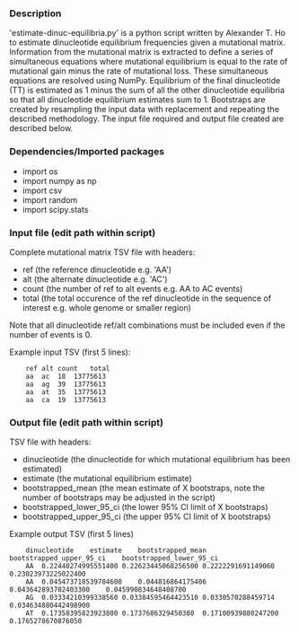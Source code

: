 ### Description ###

'estimate-dinuc-equilibria.py' is a python script written by Alexander T. Ho to estimate dinucleotide equilibrium frequencies given a mutational matrix. Information from the mutational matrix is extracted to define a series of simultaneous equations where mutational equilibrium is equal to the rate of mutational gain minus the rate of mutational loss. These simultaneous equations are resolved using NumPy. Equilibrium of the final dinucleotide (TT) is estimated as 1 minus the sum of all the other dinucleotide equilibria so that all dinucleotide equilibrium estimates sum to 1. Bootstraps are created by resampling the input data with replacement and repeating the described methodology. The input file required and output file created are described below.

### Dependencies/Imported packages ###

- import os
- import numpy as np
- import csv
- import random
- import scipy.stats

### Input file (edit path within script) ###

Complete mutational matrix TSV file with headers:

  - ref (the reference dinucleotide e.g. 'AA')
  - alt (the alternate dinucleotide e.g. 'AC')
  - count (the number of ref to alt events e.g. AA to AC events)
  - total (the total occurence of the ref dinucleotide in the sequence of interest e.g. whole genome or smaller region)

Note that all dinucleotide ref/alt combinations must be included even if the number of events is 0.

Example input TSV (first 5 lines):

		ref	alt	count	total
		aa	ac	18	13775613
		aa	ag	39	13775613
		aa	at	35	13775613
		aa	ca	19	13775613

### Output file (edit path within script) ###

TSV file with headers:

- dinucleotide (the dinucleotide for which mutational equilibrium has been estimated)
- estimate (the mutational equilibrium estimate)
- bootstrapped_mean (the mean estimate of X bootstraps, note the number of bootstraps may be adjusted in the script)
- bootstrapped_lower_95_ci (the lower 95% CI limit of X bootstraps)
- bootstrapped_upper_95_ci (the upper 95% CI limit of X bootstraps)

Example output TSV (first 5 lines)

		dinucleotide	estimate	bootstrapped_mean	bootstrapped_upper_95_ci	bootstrapped_lower_95_ci
		AA	0.22440274995551400	0.22623445068256500	0.2222291691149060	0.23023973225022400
		AA	0.045473718539784600	0.044816864175406	0.043642893702403300	0.045990834648408700
		AG	0.03334210399338560	0.03384595464423510	0.0330570288459714	0.034634880442498900
		AT	0.17358395823923800	0.1737686329450380	0.17100939880247200	0.1765278670876050
